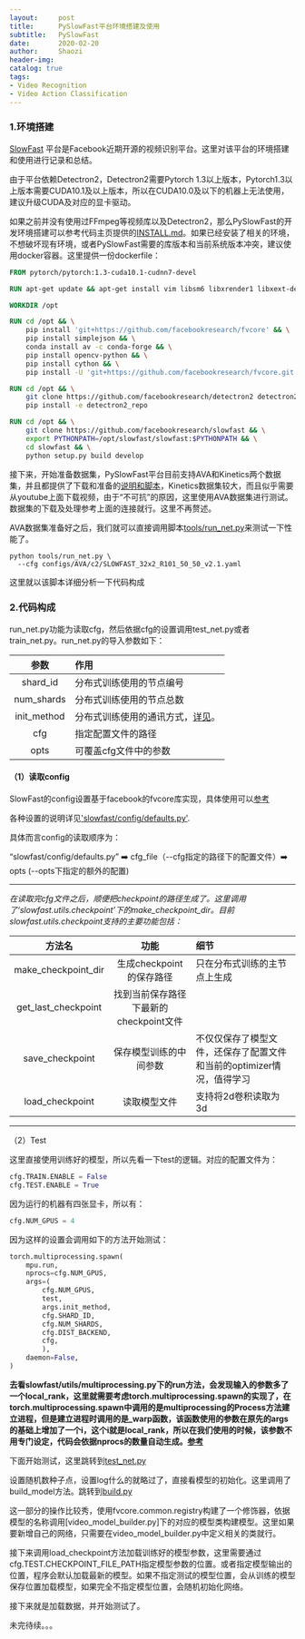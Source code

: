 ```yaml
---
layout:     post
title:      PySlowFast平台环境搭建及使用
subtitle:   PySlowFast
date:       2020-02-20
author:     Shaozi
header-img:
catalog: true
tags:
- Video Recognition
- Video Action Classification
---
```


### 1.环境搭建

[SlowFast](https://github.com/facebookresearch/SlowFast) 平台是Facebook近期开源的视频识别平台。这里对该平台的环境搭建和使用进行记录和总结。

由于平台依赖Detectron2，Detectron2需要Pytorch 1.3以上版本，Pytorch1.3以上版本需要CUDA10.1及以上版本，所以在CUDA10.0及以下的机器上无法使用，建议升级CUDA及对应的显卡驱动。

如果之前并没有使用过FFmpeg等视频库以及Detectron2，那么PySlowFast的开发环境搭建可以参考代码主页提供的[INSTALL.md](https://github.com/facebookresearch/SlowFast/blob/master/INSTALL.md)。如果已经安装了相关的环境，不想破坏现有环境，或者PySlowFast需要的库版本和当前系统版本冲突，建议使用docker容器。这里提供一份dockerfile：

```Dockerfile
FROM pytorch/pytorch:1.3-cuda10.1-cudnn7-devel

RUN apt-get update && apt-get install vim libsm6 libxrender1 libxext-dev

WORKDIR /opt

RUN cd /opt && \
    pip install 'git+https://github.com/facebookresearch/fvcore' && \
    pip install simplejson && \
    conda install av -c conda-forge && \
    pip install opencv-python && \
    pip install cython && \
    pip install -U 'git+https://github.com/facebookresearch/fvcore.git' 'git+https://github.com/cocodataset/cocoapi.git#subdirectory=PythonAPI'

RUN cd /opt && \
    git clone https://github.com/facebookresearch/detectron2 detectron2_repo && \
    pip install -e detectron2_repo

RUN cd /opt && \
    git clone https://github.com/facebookresearch/slowfast && \
    export PYTHONPATH=/opt/slowfast/slowfast:$PYTHONPATH && \
    cd slowfast && \
    python setup.py build develop
```

接下来，开始准备数据集，PySlowFast平台目前支持AVA和Kinetics两个数据集，并且都提供了下载和准备的[说明和脚本](https://github.com/facebookresearch/SlowFast/blob/master/slowfast/datasets/DATASET.md)，Kinetics数据集较大，而且似乎需要从youtube上面下载视频，由于“不可抗”的原因，这里使用AVA数据集进行测试。数据集的下载及处理参考上面的连接就行。这里不再赘述。

AVA数据集准备好之后，我们就可以直接调用脚本[tools/run_net.py](https://github.com/facebookresearch/SlowFast/blob/master/tools/run_net.py)来测试一下性能了。

```
python tools/run_net.py \
  --cfg configs/AVA/c2/SLOWFAST_32x2_R101_50_50_v2.1.yaml
```

这里就以该脚本详细分析一下代码构成

### 2.代码构成

run_net.py功能为读取cfg，然后依据cfg的设置调用test_net.py或者train_net.py。run_net.py的导入参数如下：


|参数|作用|
|:-:|:--|
|shard_id|分布式训练使用的节点编号|
|num_shards|分布式训练使用的节点总数|
|init_method|分布式训练使用的通讯方式，[详见](https://chenyue.top/2019/03/28/%E5%B7%A5%E7%A8%8B-%E5%9B%9B-Pytorch%E7%9A%84%E5%88%86%E5%B8%83%E5%BC%8F%E8%AE%AD%E7%BB%83/)。|
|cfg|指定配置文件的路径|
|opts|可覆盖cfg文件中的参数|

#### （1）读取config

SlowFast的config设置基于facebook的fvcore库实现，具体使用可以[参考](https://github.com/facebookresearch/fvcore)

各种设置的说明详见['slowfast/config/defaults.py'](https://github.com/facebookresearch/SlowFast/blob/master/slowfast/config/defaults.py).

具体而言config的读取顺序为：

“slowfast/config/defaults.py” ➡️ cfg_file（--cfg指定的路径下的配置文件）➡️  opts (--opts下指定的额外的配置)

-------
*在读取完cfg文件之后，顺便把checkpoint的路径生成了。这里调用了‘slowfast.utils.checkpoint’下的make_checkpoint_dir。目前slowfast.utils.checkpoint支持的主要功能包括：*

|方法名|功能|细节|
|:-:|:-:|:--|
|make_checkpoint_dir|生成checkpoint的保存路径|只在分布式训练的主节点上生成|
|get_last_checkpoint|找到当前保存路径下最新的checkpoint文件||
|save_checkpoint|保存模型训练的中间参数|不仅仅保存了模型文件，还保存了配置文件和当前的optimizer情况，值得学习|
|load_checkpoint|读取模型文件|支持将2d卷积读取为3d|

-------

（2）Test

这里直接使用训练好的模型，所以先看一下test的逻辑。对应的配置文件为：

```python
cfg.TRAIN.ENABLE = False
cfg.TEST.ENABLE = True
```

因为运行的机器有四张显卡，所以有：

```python
cfg.NUM_GPUS = 4
```

因为这样的设置会调用如下的方法开始测试：

```python
torch.multiprocessing.spawn(
    mpu.run,
    nprocs=cfg.NUM_GPUS,
    args=(
        cfg.NUM_GPUS,
        test,
        args.init_method,
        cfg.SHARD_ID,
        cfg.NUM_SHARDS,
        cfg.DIST_BACKEND,
        cfg,
        ),
    daemon=False,
)
```

**去看slowfast/utils/multiprocessing.py下的run方法，会发现输入的参数多了一个local_rank，这里就需要考虑torch.multiprocessing.spawn的实现了，在torch.multiprocessing.spawn中调用的是multiprocessing的Process方法建立进程，但是建立进程时调用的是_warp函数，该函数使用的参数在原先的args的基础上增加了一个i，这个i就是local_rank，所以在我们使用的时候，该参数不用专门设定，代码会依据nprocs的数量自动生成。[参考](https://pytorch.org/docs/1.3.1/_modules/torch/multiprocessing/spawn.html#spawn)**

下面开始测试，这里跳转到[test_net.py](https://github.com/facebookresearch/SlowFast/blob/master/tools/test_net.py)

设置随机数种子点，设置log什么的就略过了，直接看模型的初始化。这里调用了build_model方法。跳转到[build.py](https://github.com/facebookresearch/SlowFast/blob/master/slowfast/models/build.py)

这一部分的操作比较秀，使用fvcore.common.registry构建了一个修饰器，依据模型的名称调用[video_model_builder.py]下的对应的模型类构建模型。这里如果要新增自己的网络，只需要在video_model_builder.py中定义相关的类就行。

接下来调用load_checkpoint方法加载训练好的模型参数，这里需要通过cfg.TEST.CHECKPOINT_FILE_PATH指定模型参数的位置。或者指定模型输出的位置，程序会默认加载最新的模型。如果不指定测试的模型位置，会从训练的模型保存位置加载模型，如果完全不指定模型位置，会随机初始化网络。

接下来就是加载数据，并开始测试了。

未完待续。。。

